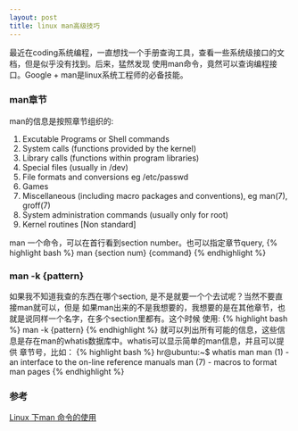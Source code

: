 ```yaml
---
layout: post
title: linux man高级技巧
---
```


最近在coding系统编程，一直想找一个手册查询工具，查看一些系统级接口的文档，但是似乎没有找到。后来，猛然发现
使用man命令，竟然可以查询编程接口。Google + man是linux系统工程师的必备技能。

### man章节
man的信息是按照章节组织的:

1. Excutable Programs or Shell commands
2. System calls (functions provided by the kernel)
3. Library calls (functions within program libraries)
4. Special files (usually in /dev)
5. File formats and conversions eg /etc/passwd 
6. Games
7. Miscellaneous (including macro packages and conventions), eg man(7), groff(7)
8. System administration commands (usually only for root)
9. Kernel routines [Non standard]

man 一个命令，可以在首行看到section number。也可以指定章节query,
{% highlight bash %}
man {section num} {command}
{% endhighlight %}

### man -k {pattern}
如果我不知道我查的东西在哪个section, 是不是就要一个个去试呢？当然不要直接man就可以，但是
如果man出来的不是我想要的，我想要的是在其他章节，也就是说同样一个名字，在多个section里都有。这个时候
使用:
{% highlight bash %}
man -k {pattern}
{% endhighlight %}
就可以列出所有可能的信息，这些信息是存在man的whatis数据库中。whatis可以显示简单的man信息，并且可以提供
章节号，比如：
{% highlight bash %}
hr@ubuntu:~$ whatis man
man (1)              - an interface to the on-line reference manuals
man (7)              - macros to format man pages
{% endhighlight %}


### 参考
[Linux 下man 命令的使用 ](http://blog.csdn.net/zaishaoyi/article/details/20243867)

